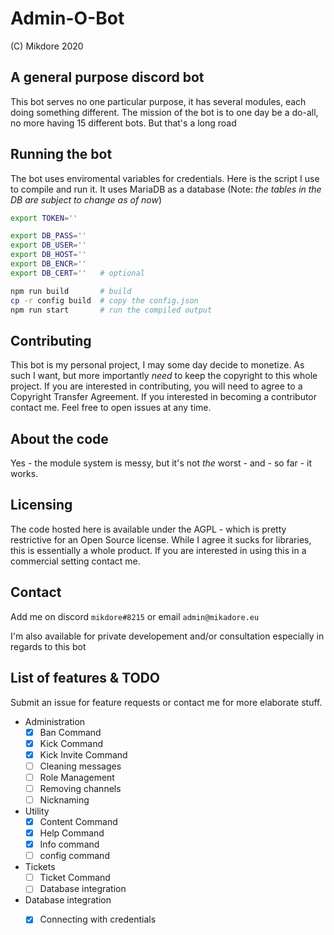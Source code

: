 # Admin-O-Bot
(C) Mikdore 2020

## A general purpose discord bot
This bot serves no one particular purpose, it has several modules,
each doing something different. The mission of the bot is to one day be a do-all, no more having 15 different bots. But that's a long road

## Running the bot
The bot uses enviromental variables for credentials. 
Here is the script I use to compile and run it. 
It uses MariaDB as a database 
(Note: *the tables in the DB are subject to change as of now*)
```bash
export TOKEN=''

export DB_PASS=''
export DB_USER=''
export DB_HOST=''
export DB_ENCR=''   
export DB_CERT=''   # optional

npm run build       # build
cp -r config build  # copy the config.json
npm run start       # run the compiled output
```

## Contributing
This bot is my personal project, I may some day decide to monetize. 
As such I want, but more importantly *need* to keep the copyright to
this whole project. If you are interested in contributing, you will 
need to agree to a Copyright Transfer Agreement. If you interested 
in becoming a contributor contact me. Feel free to open issues at 
any time.

## About the code
Yes - the module system is messy, but it's not *the* worst - and - so far - it works.

## Licensing
The code hosted here is available under the AGPL - 
which is pretty restrictive for an Open Source license.
While I agree it sucks for libraries,
this is essentially a whole product.
If you are interested in using this in a commercial setting contact me.

## Contact 
Add me on discord `mikdore#8215` or email `admin@mikadore.eu` 

I'm also available for private developement and/or
consultation especially in regards to this bot

## List of features & TODO
Submit an issue for feature requests or contact me for more
elaborate stuff.
- Administration
  - [x] Ban Command
  - [x] Kick Command
  - [x] Kick Invite Command
  - [ ] Cleaning messages
  - [ ] Role Management
  - [ ] Removing channels
  - [ ] Nicknaming

- Utility
    - [x] Content Command
    - [x] Help Command
    - [x] Info command
    - [ ] config command

- Tickets
  - [ ] Ticket Command
  - [ ] Database integration 

- Database integration
  - [x] Connecting with credentials  

 